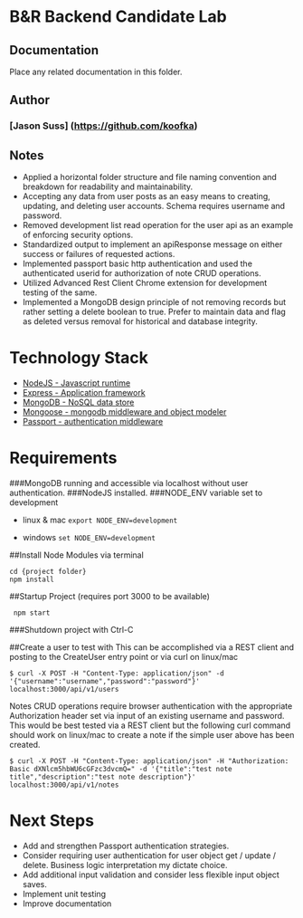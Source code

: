 # B&R Backend Candidate Lab

## Documentation

Place any related documentation in this folder.

## Author
### [Jason Suss] (https://github.com/koofka)

## Notes

* Applied a horizontal folder structure and file naming convention and breakdown for readability and maintainability.
* Accepting any data from user posts as an easy means to creating, updating, and deleting user accounts. Schema requires username and password.
* Removed development list read operation for the user api as an example of enforcing security options.
* Standardized output to implement an apiResponse message on either success or failures of requested actions.
* Implemented passport basic http authentication and used the authenticated userid for authorization of note CRUD operations.
* Utilized Advanced Rest Client Chrome extension for development testing of the same.
* Implemented a MongoDB design principle of not removing records but rather setting a delete boolean to true.  Prefer to maintain data and flag as deleted versus removal for historical and database integrity.

# Technology Stack
* [NodeJS - Javascript runtime](https://nodejs.org/)<br/>
* [Express - Application framework](http://expressjs.com/)<br/>
* [MongoDB - NoSQL data store](https://www.mongodb.org)<br/>
* [Mongoose - mongodb middleware and object modeler](http://mongoosejs.com/)<br/>
* [Passport - authentication middleware](http://passportjs.org/)<br/>

# Requirements
###MongoDB running and accessible via localhost without user authentication.
###NodeJS installed.
###NODE_ENV variable set to development
* linux & mac ```export NODE_ENV=development ```

* windows ```set NODE_ENV=development ```

##Install Node Modules via terminal

```
cd {project folder}
npm install
```

##Startup Project (requires port 3000 to be available)

```
 npm start
```

###Shutdown project with Ctrl-C

##Create a user to test with
This can be accomplished via a REST client and posting to the CreateUser entry point or via curl on linux/mac

```
$ curl -X POST -H "Content-Type: application/json" -d '{"username":"username","password":"password"}' localhost:3000/api/v1/users
```

Notes CRUD operations require browser authentication with the appropriate Authorization header set via input of an existing username and password.
This would be best tested via a REST client but the following curl command should work on linux/mac to create a note if the simple user above has been created.

```
$ curl -X POST -H "Content-Type: application/json" -H "Authorization: Basic dXNlcm5hbWU6cGFzc3dvcmQ=" -d '{"title":"test note title","description":"test note description"}' localhost:3000/api/v1/notes
```

# Next Steps
* Add and strengthen Passport authentication strategies.
* Consider requiring user authentication for user object get / update / delete.  Business logic interpretation my dictate choice.
* Add additional input validation and consider less flexible input object saves.
* Implement unit testing
* Improve documentation
